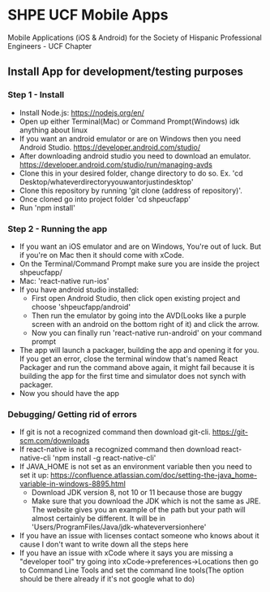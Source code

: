 # SHPE UCF Mobile Apps
Mobile Applications (iOS & Android) for the Society of Hispanic Professional Engineers - UCF Chapter

## Install App for development/testing purposes

### Step 1 - Install
* Install Node.js: https://nodejs.org/en/
* Open up either Terminal(Mac) or Command Prompt(Windows) idk anything about linux
* If you want an android emulator or are on Windows then you need Android Studio. https://developer.android.com/studio/
* After downloading android studio you need to download an emulator. https://developer.android.com/studio/run/managing-avds
* Clone this in your desired folder, change directory to do so. Ex. 'cd Desktop/whateverdirectoryyouwantorjustindesktop'
* Clone this repository by running 'git clone (address of repository)'. 
* Once cloned go into project folder 'cd shpeucfapp'
* Run 'npm install'


### Step 2 - Running the app
* If you want an iOS emulator and are on Windows, You're out of luck. But if you're on Mac then it should come with xCode.
* On the Terminal/Command Prompt make sure you are inside the project shpeucfapp/
* Mac: 'react-native run-ios'
* If you have android studio installed: 
  * First open Android Studio, then click open existing project and choose 'shpeucfapp/android'
  * Then run the emulator by going into the AVD(Looks like a purple screen with an android on the bottom right of it) and click the arrow.
  * Now you can finally run 'react-native run-android' on your command prompt
* The app will launch a packager, building the app and opening it for you. If you get an error, close the terminal window that's named React Packager and run the command above again, it might fail because it is building the app for the first time and simulator does not synch with packager. 
* Now you should have the app

### Debugging/ Getting rid of errors
* If git is not a recognized command then download git-cli. https://git-scm.com/downloads
* If react-native is not a recognized command then download react-native-cli 'npm install -g react-native-cli'
* If JAVA_HOME is not set as an environment variable then you need to set it up: https://confluence.atlassian.com/doc/setting-the-java_home-variable-in-windows-8895.html   
  * Download JDK version 8, not 10 or 11 because those are buggy
  * Make sure that you download the JDK which is not the same as JRE. The website gives you an example of the path but your path will almost certainly be different. It will be in 'Users/ProgramFiles/Java/jdk-whateverversionhere'
* If you have an issue with licenses contact someone who knows about it cause I don't want to write down all the steps here
* If you have an issue with xCode where it says you are missing a "developer tool" try going into xCode->preferences->Locations then go to Command Line Tools and set the command line tools(The option should be there already if it's not google what to do)
